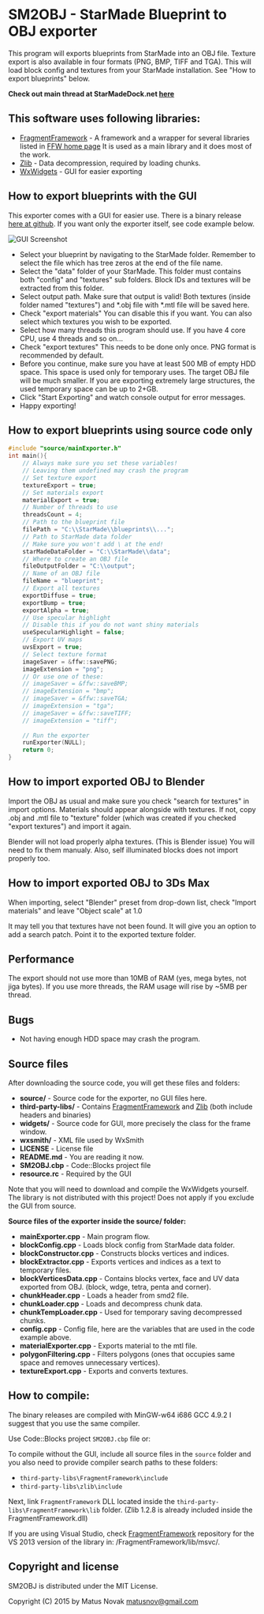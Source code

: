 # SM2OBJ - StarMade Blueprint to OBJ exporter

This program will exports blueprints from StarMade into an OBJ file. Texture export is also available in four formats (PNG, BMP, TIFF and TGA). This will load block config and textures from your StarMade installation. See "How to export blueprints" below.

**Check out main thread at StarMadeDock.net [here](http://starmadedock.net/threads/i-made-a-obj-exporter-for-blueprints-now-you-can-import-your-ships-to-any-3d-modeling-program.7994/)**

## This software uses following libraries:

* [FragmentFramework](http://matusnovak.github.io/fragmentframework/index.html) - A framework and a wrapper for several libraries listed in [FFW home page](http://matusnovak.github.io/fragmentframework/index.html) It is used as a main library and it does most of the work.
* [Zlib](http://www.zlib.net/) - Data decompression, required by loading chunks.
* [WxWidgets](https://www.wxwidgets.org/) - GUI for easier exporting

## How to export blueprints with the GUI

This exporter comes with a GUI for easier use. There is a binary release [here at github](https://github.com/matusnovak/SM2OBJ/releases). If you want only the exporter itself, see code example below.

![GUI Screenshot](http://i.imgur.com/hSQIBGL.png)

* Select your blueprint by navigating to the StarMade folder. Remember to select the file which has tree zeros at the end of the file name.
* Select the "data" folder of your StarMade. This folder must contains both "config" and "textures" sub folders. Block IDs and textures will be extracted from this folder.
* Select output path. Make sure that output is valid! Both textures (inside folder named "textures") and *.obj file with *.mtl file will be saved here.
* Check "export materials" You can disable this if you want. You can also select which textures you wish to be exported.
* Select how many threads this program should use. If you have 4 core CPU, use 4 threads and so on...
* Check "export textures" This needs to be done only once. PNG format is recommended by default.
* Before you continue, make sure you have at least 500 MB of empty HDD space. This space is used only for temporary uses. The target OBJ file will be much smaller. If you are exporting extremely large structures, the used temporary space can be up to 2+GB.
* Click "Start Exporting" and watch console output for error messages.
* Happy exporting!

## How to export blueprints using source code only
```C++
#include "source/mainExporter.h"
int main(){
	// Always make sure you set these variables!
	// Leaving them undefined may crash the program
	// Set texture export
	textureExport = true;
	// Set materials export
	materialExport = true;
	// Number of threads to use
	threadsCount = 4;
	// Path to the blueprint file
	filePath = "C:\\StarMade\\blueprints\\...";
	// Path to StarMade data folder
	// Make sure you won't add \ at the end!
	starMadeDataFolder = "C:\\StarMade\\data";
	// Where to create an OBJ file
	fileOutputFolder = "C:\\output";
	// Name of an OBJ file
	fileName = "blueprint";
	// Export all textures
	exportDiffuse = true;
	exportBump = true;
	exportAlpha = true;
	// Use specular highlight
	// Disable this if you do not want shiny materials
	useSpecularHighlight = false;
	// Export UV maps
	uvsExport = true;
	// Select texture format
	imageSaver = &ffw::savePNG;
	imageExtension = "png";
	// Or use one of these:
	// imageSaver = &ffw::saveBMP;
	// imageExtension = "bmp";
	// imageSaver = &ffw::saveTGA;
	// imageExtension = "tga";
	// imageSaver = &ffw::saveTIFF;
	// imageExtension = "tiff";
	
	// Run the exporter
	runExporter(NULL);
	return 0;
}
```

## How to import exported OBJ to Blender

Import the OBJ as usual and make sure you check "search for textures" in import options. Materials should appear alongside with textures. If not, copy .obj and .mtl file to "texture" folder (which was created if you checked "export textures") and import it again. 

Blender will not load properly alpha textures. (This is Blender issue) You will need to fix them manualy. Also, self illuminated blocks does not import properly too.

## How to import exported OBJ to 3Ds Max

When importing, select "Blender" preset from drop-down list, check "Import materials" and leave "Object scale" at 1.0

It may tell you that textures have not been found. It will give you an option to add a search patch. Point it to the exported texture folder.

## Performance

The export should not use more than 10MB of RAM (yes, mega bytes, not jiga bytes). If you use more threads, the RAM usage will rise by ~5MB per thread.

## Bugs

* Not having enough HDD space may crash the program.

## Source files

After downloading the source code, you will get these files and folders:

* **source/** - Source code for the exporter, no GUI files here.
* **third-party-libs/** - Contains [FragmentFramework](http://matusnovak.github.io/fragmentframework/index.html) and [Zlib](http://www.zlib.net/) (both include headers and binaries)
* **widgets/** - Source code for GUI, more precisely the class for the frame window.
* **wxsmith/** - XML file used by WxSmith
* **LICENSE** - License file
* **README.md** - You are reading it now.
* **SM2OBJ.cbp** - Code::Blocks project file
* **resource.rc** - Required by the GUI

Note that you will need to download and compile the WxWidgets yourself. The library is not distributed with this project! Does not apply if you exclude the GUI from source.

**Source files of the exporter inside the source/ folder:**

* **mainExporter.cpp** - Main program flow.
* **blockConfig.cpp** - Loads block config from StarMade data folder. 
* **blockConstructor.cpp** - Constructs blocks vertices and indices.
* **blockExtractor.cpp** - Exports vertices and indices as a text to temporary files.
* **blockVerticesData.cpp** - Contains blocks vertex, face and UV data exported from OBJ. (block, wdge, tetra, penta and corner).
* **chunkHeader.cpp** - Loads a header from smd2 file.
* **chunkLoader.cpp** - Loads and decompress chunk data.
* **chunkTempLoader.cpp** - Used for temporary saving decompressed chunks.
* **config.cpp** - Config file, here are the variables that are used in the code example above.
* **materialExporter.cpp** - Exports material to the mtl file.
* **polygonFiltering.cpp** - Filters polygons (ones that occupies same space and removes unnecessary vertices).
* **textureExport.cpp** - Exports and converts textures.

## How to compile:

The binary releases are compiled with MinGW-w64 i686 GCC 4.9.2 I suggest that you use the same compiler.

Use Code::Blocks project `SM2OBJ.cbp` file or:

To compile without the GUI, include all source files in the `source` folder and you also need to provide compiler search paths to these folders:
* `third-party-libs\FragmentFramework\include`
* `third-party-libs\zlib\include`

Next, link `FragmentFramework` DLL located inside the `third-party-libs\FragmentFramework\lib` folder. (Zlib 1.2.8 is already included inside the FragmentFramework.dll)

If you are using Visual Studio, check [FragmentFramework](https://github.com/matusnovak/fragmentframework) repository for the VS 2013 version of the library in: /FragmentFramework/lib/msvc/.

## Copyright and license

SM2OBJ is distributed under the MIT License.

Copyright (C) 2015 by Matus Novak matusnov@gmail.com

